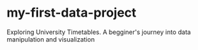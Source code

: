 # my-first-data-project
Exploring University Timetables. A begginer's journey into data manipulation and visualization
